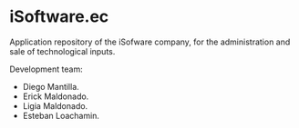 # iSoftware.ec
Application repository of the iSofware company, for the administration and sale of technological inputs.

Development team:
- Diego Mantilla.
- Erick Maldonado.
- Ligia Maldonado.
- Esteban Loachamin.
